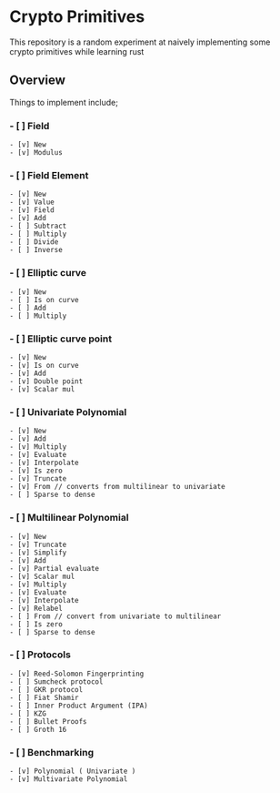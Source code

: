 # Crypto Primitives
This repository is a random experiment at naively implementing some crypto primitives while learning rust

## Overview
Things to implement include;

### - [ ] Field
    - [v] New
    - [v] Modulus
### - [ ] Field Element
    - [v] New
    - [v] Value
    - [v] Field
    - [v] Add
    - [ ] Subtract
    - [ ] Multiply
    - [ ] Divide
    - [ ] Inverse
### - [ ] Elliptic curve
    - [v] New
    - [ ] Is on curve
    - [ ] Add
    - [ ] Multiply
### - [ ] Elliptic curve point
    - [v] New
    - [v] Is on curve
    - [v] Add
    - [v] Double point
    - [v] Scalar mul
### - [ ] Univariate Polynomial
    - [v] New
    - [v] Add
    - [v] Multiply
    - [v] Evaluate
    - [v] Interpolate
    - [v] Is zero
    - [v] Truncate
    - [v] From // converts from multilinear to univariate
    - [ ] Sparse to dense
### - [ ] Multilinear Polynomial
    - [v] New
    - [v] Truncate
    - [v] Simplify
    - [v] Add
    - [v] Partial evaluate
    - [v] Scalar mul
    - [v] Multiply
    - [v] Evaluate
    - [v] Interpolate
    - [v] Relabel
    - [ ] From // convert from univariate to multilinear
    - [ ] Is zero
    - [ ] Sparse to dense
### - [ ] Protocols
    - [v] Reed-Solomon Fingerprinting
    - [ ] Sumcheck protocol
    - [ ] GKR protocol
    - [ ] Fiat Shamir
    - [ ] Inner Product Argument (IPA)
    - [ ] KZG
    - [ ] Bullet Proofs
    - [ ] Groth 16

### - [ ] Benchmarking
    - [v] Polynomial ( Univariate )
    - [v] Multivariate Polynomial
